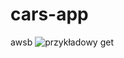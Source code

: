 # cars-app
awsb
![przykładowy get](https://github.com/MrDokon/cars-app/assets/83066259/b6c0c180-9622-47f0-a71d-fd62d87439cb)
